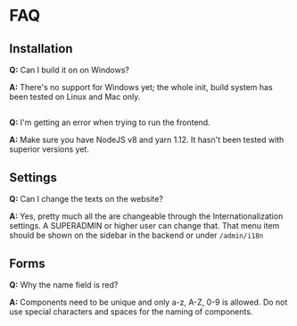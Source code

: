# FAQ


## Installation

**Q:** Can I build it on on Windows?

**A:** There's no support for Windows yet; the whole init, build system has been tested on Linux and Mac only.
##

**Q:** I'm getting an error when trying to run the frontend.

**A:** Make sure you have NodeJS v8 and yarn 1.12. It hasn't been tested with superior versions yet.
##

## Settings

**Q:** Can I change the texts on the website?

**A:** Yes, pretty much all the are changeable through the Internationalization settings. A SUPERADMIN or higher user can change that.
That menu item should be shown on the sidebar in the backend or under `/admin/i18n`

##

## Forms

**Q:** Why the name field is red?

**A:** Components need to be unique and only a-z, A-Z, 0-9 is allowed. Do not use special characters and spaces for the naming of components.
##